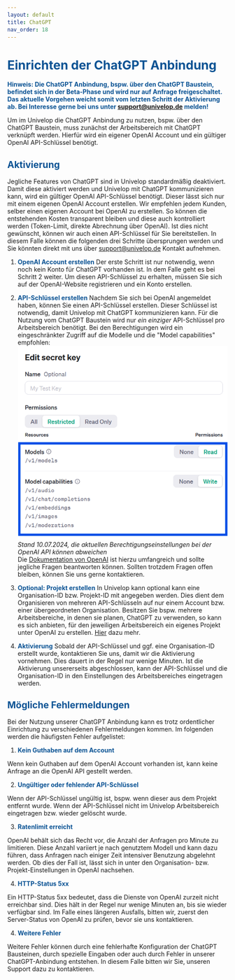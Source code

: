 ```yaml
---
layout: default
title: ChatGPT
nav_order: 18
---
```


# <span style="color:#0b5394">**Einrichten der ChatGPT Anbindung**</span>

<span style="color:#0b5394">**Hinweis: Die ChatGPT Anbindung, bspw. über den ChatGPT Baustein, befindet sich in der Beta-Phase und wird nur auf Anfrage freigeschaltet. Das aktuelle Vorgehen weicht somit vom letzten Schritt der Aktivierung ab. Bei Interesse gerne bei uns unter support@univelop.de melden!**</span>

Um im Univelop die ChatGPT Anbindung zu nutzen, bspw. über den ChatGPT Baustein, muss zunächst der Arbeitsbereich mit ChatGPT verknüpft werden.
Hierfür wird ein eigener OpenAI Account und ein gültiger OpenAI API-Schlüssel benötigt.

## <span style="color:#0b5394">**Aktivierung**</span>

Jegliche Features von ChatGPT sind in Univelop standardmäßig deaktiviert.
Damit diese aktiviert werden und Univelop mit ChatGPT kommunizieren kann, wird ein gültiger OpenAI API-Schlüssel benötigt.
Dieser lässt sich nur mit einem eigenen OpenAI Account erstellen.
Wir empfehlen jedem Kunden, selber einen eigenen Account bei OpenAI zu erstellen. So können die entstehenden Kosten transparent bleiben
und diese auch kontrolliert werden (Token-Limit, direkte Abrechnung über OpenAI).
Ist dies nicht gewünscht, können wir auch einen API-Schlüssel für Sie bereitstellen.
In diesem Falle können die folgenden drei Schritte übersprungen werden und Sie könnten direkt mit uns über support@univelop.de Kontakt aufnehmen.

1. <span style="color:#0b5394">**OpenAI Account erstellen**</span>
   Der erste Schritt ist nur notwendig, wenn noch kein Konto für ChatGPT vorhanden ist. In dem Falle geht es bei Schritt 2 weiter.
   Um diesen API-Schlüssel zu erhalten, müssen Sie sich auf der OpenAI-Website registrieren und ein Konto erstellen.

2. <span style="color:#0b5394">**API-Schlüssel erstellen**</span>
   Nachdem Sie sich bei OpenAI angemeldet haben, können Sie einen API-Schlüssel erstellen. Dieser Schlüssel ist notwendig, damit Univelop mit ChatGPT kommunizieren kann. Für die Nutzung vom ChatGPT Baustein wird nur _ein einziger_ API-Schlüssel pro Arbeitsbereich benötigt.
   Bei den Berechtigungen wird ein eingeschränkter Zugriff auf die Modelle und die "Model capabilities" empfohlen:
   ![api key permissions](\assets\chat-gpt-integration\api_key_permissions.png 'api key permissions')
   _Stand 10.07.2024, die aktuellen Berechtigungseinstellungen bei der OpenAI API können abweichen_ <br>
   Die [Dokumentation von OpenAI](https://help.openai.com/en/articles/9186755-managing-your-work-in-the-api-platform-with-projects) ist hierzu umfangreich und sollte jegliche Fragen beantworten können.
   Sollten trotzdem Fragen offen bleiben, können Sie uns gerne kontaktieren.

3. <span style="color:#0b5394">**Optional: Projekt erstellen**</span>
   In Univelop kann optional kann eine Organisation-ID bzw. Projekt-ID mit angegeben werden.
   Dies dient dem Organisieren von mehreren API-Schlüsseln auf nur einem Account bzw. einer übergeordneten Organisation.
   Besitzen Sie bspw. mehrere Arbeitsbereiche, in denen sie planen, ChatGPT zu verwenden, so kann es sich anbieten, für den jeweiligen Arbeitsbereich
   ein eigenes Projekt unter OpenAI zu erstellen. [Hier](https://help.openai.com/en/articles/9186755-managing-your-work-in-the-api-platform-with-projects) dazu mehr.

4. <span style="color:#0b5394">**Aktivierung**</span>
   Sobald der API-Schlüssel und ggf. eine Organisation-ID erstellt wurde, kontaktieren Sie uns, damit wir die Aktivierung vornehmen. Dies dauert in der Regel nur wenige Minuten.
   Ist die Aktivierung unsererseits abgeschlossen, kann der API-Schlüssel und die Organisation-ID in den Einstellungen des Arbeitsbereiches eingetragen werden.

## <span style="color:#0b5394">**Mögliche Fehlermeldungen**</span>

Bei der Nutzung unserer ChatGPT Anbindung kann es trotz ordentlicher Einrichtung zu verschiedenen Fehlermeldungen kommen.
Im folgenden werden die häufigsten Fehler aufgelistet:

1. <span style="color:#0b5394">**Kein Guthaben auf dem Account**</span>

Wenn kein Guthaben auf dem OpenAI Account vorhanden ist, kann keine Anfrage an die OpenAI API gestellt werden.

2. <span style="color:#0b5394">**Ungültiger oder fehlender API-Schlüssel**</span>

Wenn der API-Schlüssel ungültig ist, bspw. wenn dieser aus dem Projekt entfernt wurde.
Wenn der API-Schlüssel nicht im Univelop Arbeitsbereich eingetragen bzw. wieder gelöscht wurde.

3. <span style="color:#0b5394">**Ratenlimit erreicht**</span>

OpenAI behält sich das Recht vor, die Anzahl der Anfragen pro Minute zu limitieren.
Diese Anzahl variiert je nach genutztem Modell und kann dazu führen, dass Anfragen nach einiger Zeit intensiver Benutzung abgelehnt werden.
Ob dies der Fall ist, lässt sich in unter den Organisation- bzw. Projekt-Einstellungen in OpenAI nachsehen.

4. <span style="color:#0b5394">**HTTP-Status 5xx**</span>

Ein HTTP-Status 5xx bedeutet, dass die Dienste von OpenAI zurzeit nicht erreichbar sind.
Dies hält in der Regel nur wenige Minuten an, bis sie wieder verfügbar sind.
Im Falle eines längeren Ausfalls, bitten wir, zuerst den Server-Status von OpenAI zu prüfen, bevor sie uns kontaktieren.

4. <span style="color:#0b5394">**Weitere Fehler**</span>

Weitere Fehler können durch eine fehlerhafte Konfiguration der ChatGPT Bausteinen, durch spezielle Eingaben oder auch durch Fehler in unserer ChatGPT-Anbindung entstehen. In diesem Falle bitten wir Sie, unseren Support dazu zu kontaktieren.
